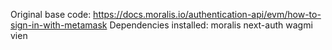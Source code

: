 Original base code: https://docs.moralis.io/authentication-api/evm/how-to-sign-in-with-metamask
Dependencies installed: moralis next-auth wagmi vien

